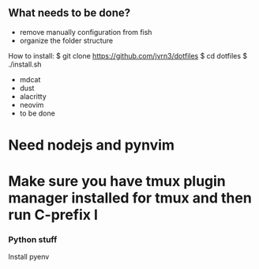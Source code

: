 What needs to be done?
----------------------
- remove manually configuration from fish
- organize the folder structure


How to install:
$ git clone https://github.com/jvrn3/dotfiles
$ cd dotfiles
$ ./install.sh


* mdcat
* dust
* alacritty
* neovim
* to be done

# Need nodejs and pynvim
# Make sure you have tmux plugin manager installed for tmux and then run C-prefix I


### Python stuff

Install pyenv

